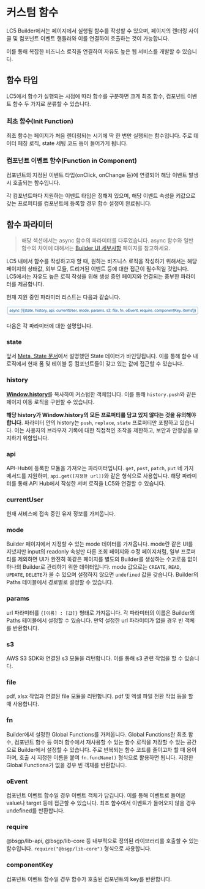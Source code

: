 # 커스텀 함수

LC5 Builder에서는 페이지에서 실행될 함수를 작성할 수 있으며, 페이지의 렌더링 사이클 및 컴포넌트 이벤트 핸들러와 이를 연결하여 호출하는 것이 가능합니다.

이를 통해 복잡한 비즈니스 로직을 연결하여 자유도 높은 웹 서비스를 개발할 수 있습니다.

## 함수 타입

LC5에서 함수가 실행되는 시점에 따라 함수를 구분하면 크게 최초 함수, 컴포넌트 이벤트 함수 두 가지로 분류할 수 있습니다.

### 최초 함수(Init Function)

최초 함수는 페이지가 처음 렌더링되는 시기에 딱 한 번만 실행되는 함수입니다. 주로 데이터 페칭 로직, state 세팅 코드 등이 들어가게 됩니다.

### 컴포넌트 이벤트 함수(Function in Component)

컴포넌트의 지정된 이벤트 타입(onClick, onChange 등)에 연결되어 해당 이벤트 발생 시 호출되는 함수입니다.

각 컴포넌트마다 지원하는 이벤트 타입은 정해져 있으며, 해당 이벤트 속성을 키값으로 갖는 프로퍼티를 컴포넌트에 등록할 경우 함수 설정이 완료됩니다.

## 함수 파라미터

> 해당 섹션에서는 async 함수의 파라미터를 다루었습니다.
> async 함수와 일반 함수의 차이에 대해서는 [Builder UI 세부사항](/lc5/concepts/builder_detail/#option-type) 페이지를 참고하세요.

LC5 내에서 함수를 작성하고자 할 때, 원하는 비즈니스 로직을 작성하기 위해서는 해당 페이지의 상태값, 외부 모듈, 트리거된 이벤트 등에 대한 접근이 필수적일 것입니다. LC5에서는 자유도 높은 로직 작성을 위해 생성 중인 페이지와 연결되는 풍부한 파라미터를 제공합니다.

현재 지원 중인 파라미터 리스트는 다음과 같습니다.

![Image](assets/function/parameter.png)

다음은 각 파라미터에 대한 설명입니다.

### state

앞서 [Meta, State 문서](meta_state.md)에서 설명했던 State 데이터가 바인딩됩니다. 이를 통해 함수 내 로직에서 현재 폼 및 테이블 등 컴포넌트들이 갖고 있는 값에 접근할 수 있습니다.

### history

[**Window.history**](https://developer.mozilla.org/en-US/docs/Web/API/History)를 복사하여 커스텀한 객체입니다. 이를 통해 `history.push`와 같은 페이지 이동 로직을 구현할 수 있습니다.

**해당 history가 Window.history의 모든 프로퍼티를 담고 있지 않다는 것을 유의해야 합니다.** 파라미터 안의 history는 `push`, `replace`, `state` 프로퍼티만 포함하고 있습니다. 이는 사용자의 브라우저 기록에 대한 직접적인 조작을 제한하고, 보안과 안정성을 유지하기 위함입니다.

### api

API-Hub에 등록한 모듈을 가져오는 파라미터입니다. `get`, `post`, `patch`, `put` 네 가지 메서드를 지원하며, `api.get([지정한 url])`와 같은 형식으로 사용합니다. 해당 파라미터를 통해 API Hub에서 작성한 서버 로직을 LC5와 연결할 수 있습니다.

### currentUser

현재 서비스에 접속 중인 유저 정보를 가져옵니다.

### mode

Builder 페이지에서 지정할 수 있는 mode 데이터를 가져옵니다. mode란 같은 UI를 지녔지만 input의 readonly 속성만 다른 조회 페이지와 수정 페이지처럼, 일부 프로퍼티를 제외하면 UI가 완전히 똑같은 페이지를 별도의 Builder를 생성하는 수고로움 없이 하나의 Builder로 관리하기 위한 데이터입니다. mode 값으로는 `CREATE`, `READ`, `UPDATE`, `DELETE`가 올 수 있으며 설정하지 않으면 `undefined` 값을 갖습니다. Builder의 Paths 테이블에서 경로별로 설정할 수 있습니다.

### params

url 파라미터를 `{[이름] : [값]}` 형태로 가져옵니다. 각 파라미터의 이름은 Builder의 Paths 테이블에서 설정할 수 있습니다. 만약 설정한 url 파라미터가 없을 경우 빈 객체를 반환합니다.

### s3

AWS S3 SDK와 연결된 s3 모듈을 리턴합니다. 이를 통해 s3 관련 작업을 할 수 있습니다.

### file

pdf, xlsx 작업과 연결된 file 모듈을 리턴합니다. pdf 및 엑셀 파일 전환 작업 등을 할 때 사용합니다.

### fn

Builder에서 설정한 Global Functions를 가져옵니다. Global Functions란 최초 함수, 컴포넌트 함수 등 여러 함수에서 재사용할 수 있는 함수 로직을 저장할 수 있는 공간으로 Builder에서 설정할 수 있습니다. 주로 반복되는 함수 코드를 줄이고자 할 때 용이하며, 호출 시 지정한 이름을 붙여 `fn.funcName()` 형식으로 활용하면 됩니다. 지정한 Global Functions가 없을 경우 빈 객체를 반환합니다.

### oEvent

컴포넌트 이벤트 함수일 경우 이벤트 객체가 담깁니다. 이를 통해 이벤트로 들어온 value나 target 등에 접근할 수 있습니다. 최초 함수여서 이벤트가 들어오지 않을 경우 undefined를 반환합니다.

### require

@bsgp/lib-api, @bsgp/lib-core 등 내부적으로 정의된 라이브러리를 호출할 수 있는 함수입니다. `require("@bsgp/lib-core")` 형식으로 사용합니다.

### componentKey

컴포넌트 이벤트 함수일 경우 함수가 호출된 컴포넌트의 key를 반환합니다.
